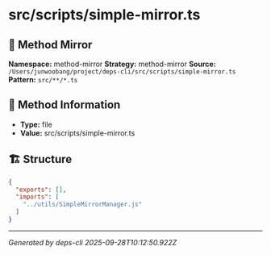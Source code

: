 # src/scripts/simple-mirror.ts

## 🔧 Method Mirror

**Namespace:** method-mirror
**Strategy:** method-mirror
**Source:** `/Users/junwoobang/project/deps-cli/src/scripts/simple-mirror.ts`
**Pattern:** `src/**/*.ts`

## 📝 Method Information

- **Type:** file
- **Value:** src/scripts/simple-mirror.ts

## 🏗️ Structure

```json
{
  "exports": [],
  "imports": [
    "../utils/SimpleMirrorManager.js"
  ]
}
```

---
*Generated by deps-cli 2025-09-28T10:12:50.922Z*
